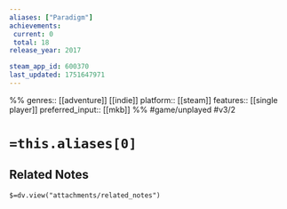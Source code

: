 ```yaml
---
aliases: ["Paradigm"]
achievements:
 current: 0
 total: 18
release_year: 2017

steam_app_id: 600370
last_updated: 1751647971
---
```

%%
genres:: [[adventure]] [[indie]]
platform:: [[steam]]
features:: [[single player]]
preferred_input:: [[mkb]]
%%
#game/unplayed
#v3/2

# `=this.aliases[0]`
## Related Notes
`$=dv.view("attachments/related_notes")`